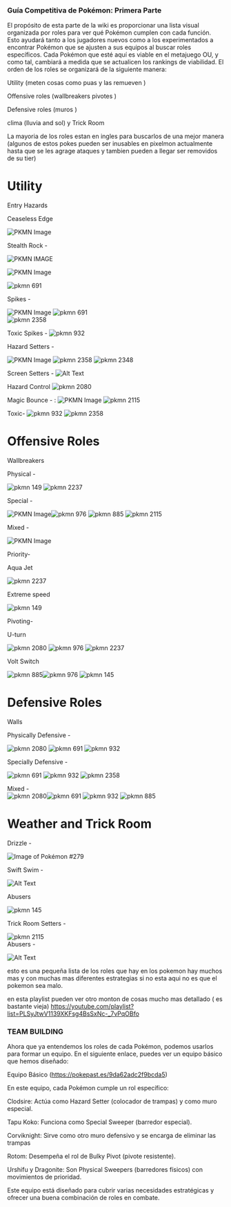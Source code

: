 ### Guía Competitiva de Pokémon: Primera Parte

El propósito de esta parte  de la wiki  es proporcionar una lista visual organizada por roles para ver qué Pokémon cumplen con cada función. Esto ayudará tanto a los jugadores nuevos como a los experimentados a encontrar Pokémon que se ajusten a sus equipos al buscar roles específicos. Cada Pokémon que esté aquí es viable en el metajuego OU, y como tal, cambiará a medida que se actualicen los rankings de viabilidad. El orden de los roles se organizará de la siguiente manera:

 Utility (meten cosas como puas y las remueven )

Offensive roles (wallbreakers pivotes )

Defensive roles (muros )

 clima (lluvia and sol) y Trick Room


La mayoria de los roles estan en ingles para buscarlos de una mejor manera (algunos de estos pokes pueden ser inusables en pixelmon actualmente hasta que se les agrage ataques y tambien pueden a llegar ser removidos de su tier)


# Utility

Entry Hazards

Ceaseless Edge 

![PKMN Image](pkmn/2271.gif)
 




Stealth Rock - 

![PKMN IMAGE](pkmn\36.gif)





![PKMN Image](pkmn/100835.gif)




![pkmn 691](pkmn\691.gif) 




Spikes - 

![PKMN Image](pkmn/100835.gif)
![pkmn 691](pkmn\691.gif)  
![pkmn 2358](pkmn\2358.gif)

Toxic Spikes -
![pkmn 932](pkmn\932.gif) 




Hazard Setters -

![PKMN Image](pkmn/100835.gif)
![pkmn 2358](pkmn\2358.gif) 
![pkmn 2348](pkmn\2348.gif)

Screen Setters - 
![Alt Text](pkmn\2118.gif) 


Hazard Control
![pkmn 2080](pkmn\2080.gif)
 

Magic Bounce - :
![PKMN Image](pkmn/100835.gif)
![pkmn 2115](pkmn\2115.gif)



Toxic- ![pkmn 932](pkmn\932.gif) ![pkmn 2358](pkmn\2358.gif)

# Offensive Roles

Wallbreakers

Physical - 

 ![pkmn 149](pkmn\149.gif)  ![pkmn 2237](pkmn\2237.gif) 

Special - 

![PKMN Image](pkmn/100835.gif)![pkmn 976](pkmn\976.gif) ![pkmn 885](pkmn\885.gif) 
![pkmn 2115](pkmn\2115.gif)

Mixed - 

![PKMN Image](pkmn/100835.gif)





 Priority-

Aqua Jet 

 ![pkmn 2237](pkmn\2237.gif)


Extreme speed 

![pkmn 149](pkmn\149.gif)

 Pivoting-


U-turn 

 ![pkmn 2080](pkmn\2080.gif) ![pkmn 976](pkmn\976.gif) ![pkmn 2237](pkmn\2237.gif)

Volt Switch 

![pkmn 885](pkmn\885.gif)![pkmn 976](pkmn\976.gif) ![pkmn 145](pkmn\145.gif)

# Defensive Roles

Walls

Physically Defensive - 

 ![pkmn 2080](pkmn\2080.gif) ![pkmn 691](pkmn\691.gif)  ![pkmn 932](pkmn\932.gif) 

Specially Defensive -

 ![pkmn 691](pkmn\691.gif)  ![pkmn 932](pkmn\932.gif) ![pkmn 2358](pkmn\2358.gif)

Mixed -  
![pkmn 2080](pkmn\2080.gif)![pkmn 691](pkmn\691.gif)  ![pkmn 932](pkmn\932.gif)  ![pkmn 885](pkmn\885.gif)



# Weather and Trick Room

Drizzle - 

![Image of Pokémon #279](pkmn/279.gif)

Swift Swim -

 ![Alt Text](pkmn\100260.gif) 

Abusers 

![pkmn 145](pkmn\145.gif)


Trick Room
Setters - 

![pkmn 2115](pkmn\2115.gif)  
Abusers -


 ![Alt Text](pkmn\2262.gif)



 esto es una pequeña lista de los roles que hay en los pokemon hay  muchos mas y con muchas mas diferentes estrategias si no esta aqui no es que el pokemon sea malo.

 en esta playlist pueden ver otro monton de cosas mucho mas detallado ( es bastante vieja)
 https://youtube.com/playlist?list=PLSyJtwV1139XKFsg4BsSxNc-_7vPqOBfo 



### TEAM BUILDING
 
Ahora que ya entendemos los roles de cada Pokémon, podemos usarlos para formar un equipo. En el siguiente enlace, puedes ver un equipo básico que hemos diseñado:

Equipo Básico (https://pokepast.es/9da62adc2f9bcda5)

En este equipo, cada Pokémon cumple un rol específico:

Clodsire: Actúa como Hazard Setter (colocador de trampas) y como muro especial.

Tapu Koko: Funciona como Special Sweeper (barredor especial).

Corviknight: Sirve como otro muro defensivo y se encarga de eliminar las trampas 

Rotom: Desempeña el rol de Bulky Pivot (pivote resistente).

Urshifu y Dragonite: Son Physical Sweepers (barredores físicos) con movimientos de prioridad.

Este equipo está diseñado para cubrir varias necesidades estratégicas y ofrecer una buena combinación de roles en combate.
